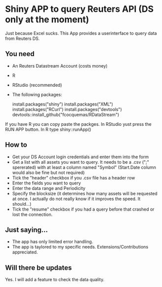# Shiny APP to query Reuters API (DS only at the moment)
Just because Excel sucks. This App provides a userinterface to query data from Reuters DS. 

## You need
* An Reuters Datastream Account (costs money)
* R
* RStudio (recommended)
* The following packages:

    install.packages("shiny")
    install.packages("XML")
    install.packages("RCurl")
    install.packages("devtools")
    devtools::install_github("fcocquemas/RDataStream")
    
If you have R you can copy paste the packges. In RStudio yust press the RUN APP button. In R type shiny::runApp()

## How to

* Get your DS Account login credentials and enter them into the form
* Get a list with all assets you want to query. It needs to be a .csv (";" spererated) with at least a column named "Symbol" (Start.Date column would also be fine but not required)
* Tick the "header" checkbox if you .csv file has a header row
* Enter the fields you want to query
* Enter the data range and Periodicity
* Specify the blocksize (it determines how many assets will be requested at once. I actually do not really know if it improves the speed. It should...)
* Tick the "resume" checkbox if you had a query before that crashed or lost the connection. 

## Just saying...

* The app has only limited error handling. 
* The app is taylored to my specific needs. Extensions/Contributions appreciated. 

## Will there be updates

Yes. I will add a feature to check the data quality.
